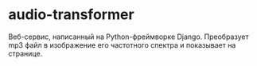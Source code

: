 # audio-transformer
Веб-сервис, написанный на Python-фреймворке Django. Преобразует mp3 файл в изображение его частотного спектра и показывает на странице.
